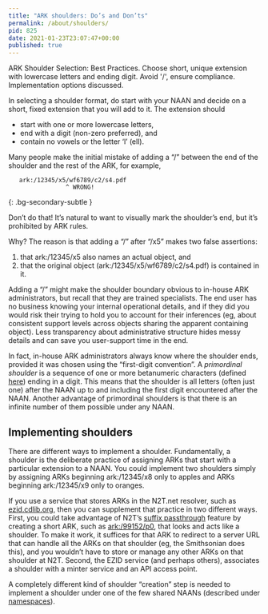 ```yaml
---
title: "ARK shoulders: Do’s and Don’ts"
permalink: /about/shoulders/
pid: 825
date: 2021-01-23T23:07:47+00:00
published: true
---
```


ARK Shoulder Selection: Best Practices. Choose short, unique extension with
lowercase letters and ending digit. Avoid '/', ensure compliance.
Implementation options discussed.

<!--more-->

In selecting a shoulder format, do start with your NAAN and decide on a short,
fixed extension that you will add to it. The extension should

-   start with one or more lowercase letters,
-   end with a digit (non-zero preferred), and
-   contain no vowels or the letter ‘l’ (ell).

Many people make the initial mistake of adding a “/” between the end of the
shoulder and the rest of the ARK, for example,

       ark:/12345/x5/wf6789/c2/s4.pdf
                    ^ WRONG!
{: .bg-secondary-subtle }

Don’t do that! It’s natural to want to visually mark the shoulder’s end, but
it’s prohibited by ARK rules.

Why? The reason is that adding a “/” after “/x5” makes two false assertions:

1.  that ark:/12345/x5 also names an actual object, and
2.  that the original object (ark:/12345/x5/wf6789/c2/s4.pdf) is contained in it.

Adding a “/” might make the shoulder boundary obvious to in-house ARK
administrators, but recall that they are trained specialists. The end user has
no business knowing your internal operational details, and if they did you
would risk their trying to hold you to account for their inferences (eg, about
consistent support levels across objects sharing the apparent containing
object). Less transparency about administrative structure hides messy details
and can save you user-support time in the end.

In fact, in-house ARK administrators always know where the shoulder ends,
provided it was chosen using the “first-digit convention”. A *primordinal
shoulder* is a sequence of one or more betanumeric characters (defined [here])
ending in a digit. This means that the shoulder is all letters (often just
one) after the NAAN up to and including the first digit encountered after the
NAAN. Another advantage of primordinal shoulders is that there is an infinite
number of them possible under any NAAN.

## Implementing shoulders

There are different ways to implement a shoulder. Fundamentally, a shoulder is
the deliberate practice of assigning ARKs that start with a particular
extension to a NAAN. You could implement two shoulders simply by assigning
ARKs beginning ark:/12345/x8 only to apples and ARKs beginning ark:/12345/x9
only to oranges.

If you use a service that stores ARKs in the N2T.net resolver, such as
[ezid.cdlib.org], then you can supplement that practice in two different ways.
First, you could take advantage of N2T’s [suffix passthrough] feature by
creating a short ARK, such as [ark:/99152/p0], that looks and acts like a
shoulder. To make it work, it suffices for that ARK to redirect to a server
URL that can handle all the ARKs on that shoulder (eg, the Smithsonian does
this), and you wouldn’t have to store or manage any other ARKs on that
shoulder at N2T. Second, the EZID service (and perhaps others), associates a
shoulder with a minter service and an API access point.

A completely different kind of shoulder “creation” step is needed to implement
a shoulder under one of the few shared NAANs (described under [namespaces]).

[here]: about-running-minters-and-resolvers.md
[ezid.cdlib.org]: https://ezid.cdlib.org/
[suffix passthrough]: https://n2t.net/e/suffix_passthrough.html
[ark:/99152/p0]: https://n2t.net/ark:/99152/p0
[namespaces]: about-ark-namespaces.md
